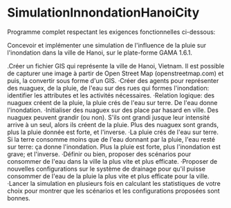 # SimulationInnondationHanoiCity
Programme complet respectant les exigences fonctionnelles ci-dessous:

Concevoir et implémenter une simulation de l'influence de la pluie sur l'inondation dans la ville de Hanoi, sur le plate-forme GAMA 1.6.1.


.Créer un fichier GIS qui représente la ville de Hanoi, Vietnam. Il est possible de capturer une image à partir de Open Street Map (openstreetmap.com) et puis, la convertir sous forme d'un GIS.
·Créer des agents pour représenter des nuaguex, de la pluie, de l'eau sur des rues qui formes l'inondation: identifier les attributes et les activités nécessaires.
·Relation logique: des nuaguex créent de la pluie, la pluie crés de l'eau sur terre. De l'eau donne l'inondation.
·Initialiser des nuaguex sur des place par hasard en ville. Des nuaguex peuvent grandir (ou non). S'ils ont grandi jusque leur intensité arrive à un seul, alors ils créent de la pluie. Plus des nuaguex sont grands, plus la pluie donnée est forte, et l'inverse.
·La pluie crés de l'eau sur terre. Si la terre consomme moins que de l'eau donnant par la pluie, l'eau resté sur terre: ça donne l'inondation. Plus la pluie est forte, plus l'inondation est grave; et l'inverse.
·Définir ou bien, proposer des scénarios pour consommer de l'eau dans la ville la plus vite et plus efficate.
·Proposer de nouvelles configurations sur le système de drainage pour qu'il puisse consommer de l'eau de la pluie la plus vite et plus efficate pour la ville.
·Lancer la simulation en plusieurs fois en calculant les statistiques de votre choix pour montrer que les scénarios et les configurations proposées sont bonnes.

